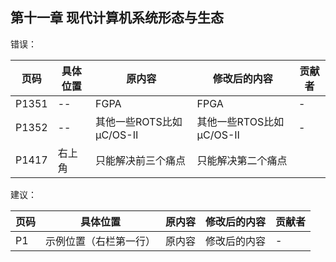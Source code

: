 ## 第十一章 现代计算机系统形态与生态

错误：

页码 | 具体位置 | 原内容 | 修改后的内容| 贡献者 
------------ | ------------- | ------------ | ------------ | ------------ 
P1351 | --       | FGPA                    | FPGA | - 
P1352 | --       | 其他一些ROTS比如μC/OS-Ⅱ | 其他一些RTOS比如μC/OS-Ⅱ | - 
P1417 |右上角|只能解决前三个痛点|只能解决第二个痛点|

建议：

| 页码 | 具体位置               | 原内容 | 修改后的内容 | 贡献者 |
| ---- | ---------------------- | ------ | ------------ | ------ |
| P1   | 示例位置（右栏第一行） | 原内容 | 修改后的内容 | -      |
